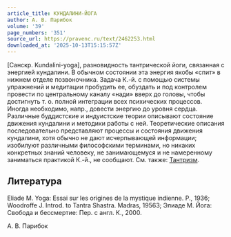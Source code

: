 ```yaml
---
article_title: КУНДАЛИНИ-ЙОГА
author: А. В. Парибок
volume: '39'
page_numbers: '351'
source_url: https://pravenc.ru/text/2462253.html
downloaded_at: '2025-10-13T15:15:57Z'
---
```


[Санскр. Kundalini-yoga], разновидность тантрической йоги, связанная с энергией кундалини. В обычном состоянии эта энергия якобы «спит» в нижнем отделе позвоночника. Задача К.-й. с помощью системы упражнений и медитации пробудить ее, обуздать и под контролем провести по центральному каналу «нади» вверх до головы, чтобы достигнуть т. о. полной интеграции всех психических процессов. Иногда необходимо, напр., довести энергию до уровня сердца. Различные буддистские и индуистские теории описывают состояние движения кундалини и методики работы с ней. Теоретические описания последовательно представляют процессы и состояния движения кундалини, хотя обычно не дают исчерпывающей информации; изобилуют различными философскими терминами, но никаких конкретных знаний человеку, не занимающемуся и не намеренному заниматься практикой К.-й., не сообщают. См. также: [Тантризм](https://pravenc.ru/text/Тантризм.html).

## Литература

Eliade М. Yoga: Essai sur les origines de la mystique indienne. P., 1936; Woodroffe J. Introd. to Tantra Shastra. Madras, 19563; Элиаде М. Йога: Свобода и бессмертие: Пер. с англ. К., 2000.

А. В. Парибок
